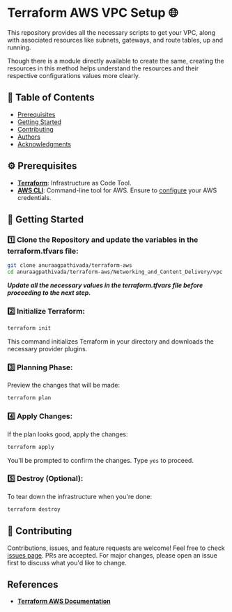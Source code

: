 # Terraform AWS VPC Setup 🌐

This repository provides all the necessary scripts to get your VPC, along with associated resources like subnets, gateways, and route tables, up and running.

Though there is a module directly available to create the same, creating the resources in this method helps understand the resources and their respective configurations values more clearly.

## 📝 Table of Contents

- [Prerequisites](#prerequisites)
- [Getting Started](#getting-started)
- [Contributing](#contributing)
- [Authors](#authors)
- [Acknowledgments](#acknowledgments)

## ⚙️ Prerequisites

- **[Terraform](https://learn.hashicorp.com/tutorials/terraform/install-cli)**: Infrastructure as Code Tool.
- **[AWS CLI](https://aws.amazon.com/cli/)**: Command-line tool for AWS. Ensure to [configure](https://docs.aws.amazon.com/cli/latest/userguide/cli-chap-configure.html) your AWS credentials.

## 🚀 Getting Started

### 1️⃣ Clone the Repository and update the variables in the terraform.tfvars file:

```bash
git clone anuraagpathivada/terraform-aws
cd anuraagpathivada/terraform-aws/Networking_and_Content_Delivery/vpc
```

***Update all the necessary values in the terraform.tfvars file before proceeding to the next step.***

### 2️⃣ Initialize Terraform:

```bash
terraform init
```

This command initializes Terraform in your directory and downloads the necessary provider plugins.

### 3️⃣ Planning Phase:

Preview the changes that will be made:

```bash
terraform plan
```

### 4️⃣ Apply Changes:

If the plan looks good, apply the changes:

```bash
terraform apply
```

You'll be prompted to confirm the changes. Type `yes` to proceed.

### 5️⃣ Destroy (Optional):

To tear down the infrastructure when you're done:

```bash
terraform destroy
```

## 🤝 Contributing

Contributions, issues, and feature requests are welcome! Feel free to check [issues page](#). PRs are accepted. For major changes, please open an issue first to discuss what you'd like to change.

## References 

- **[Terraform AWS Documentation](https://registry.terraform.io/providers/hashicorp/aws/latest/docs)**

